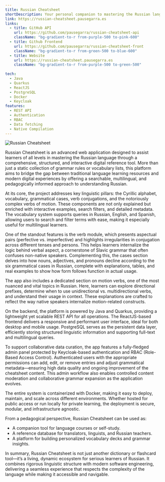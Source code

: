```yaml
---
title: Russian Cheatsheet
shortDescription: Your personal companion to mastering the Russian language.
link: https://russian-cheatsheet.pausegarra.es
links:
  - title: GitHub API
    url: https://github.com/pausegarra/russian-cheatsheet-api
    className: "bg-gradient-to-r from-purple-500 to-pink-600"
  - title: Github Frontend
    url: https://github.com/pausegarra/russian-cheatsheet-front
    className: "bg-gradient-to-r from-green-500 to-blue-600"
  - title: Website
    url: https://russian-cheatsheet.pausegarra.es
    className: "bg-gradient-to-r from-purple-500 to-green-500"
    
tech:
  - Java
  - Quarkus
  - ReactJS
  - PostgreSQL
  - Docker
  - Keycloak
features:
  - REST API
  - Authentication
  - RBAC
  - Data fetching
  - Native Compilation
---
```


![Russian Cheatsheet](/russian-cheatsheet.png)

Russian Cheatsheet is an advanced web application designed to assist learners of all levels in mastering the Russian language through a comprehensive, structured, and interactive digital reference tool. More than just a static collection of grammar rules or vocabulary lists, this platform aims to bridge the gap between traditional language learning resources and modern digital experiences by offering a searchable, multilingual, and pedagogically informed approach to understanding Russian.

At its core, the project addresses key linguistic pillars: the Cyrillic alphabet, vocabulary, grammatical cases, verb conjugations, and the notoriously complex verbs of motion. These components are not only explained but enriched with interactive examples, search filters, and detailed metadata. The vocabulary system supports queries in Russian, English, and Spanish, allowing users to search and filter terms with ease, making it especially useful for multilingual learners.

One of the standout features is the verb module, which presents aspectual pairs (perfective vs. imperfective) and highlights irregularities in conjugation across different tenses and persons. This helps learners internalize the logic behind verbal aspect, a cornerstone of Slavic grammar that often confuses non-native speakers. Complementing this, the cases section delves into how nouns, adjectives, and pronouns decline according to the six grammatical cases in Russian, complete with explanations, tables, and real examples to show how form follows function in actual usage.

The app also includes a dedicated section on motion verbs, one of the most nuanced and vital topics in Russian. Here, learners can explore directional prefixes, determine when to use unidirectional vs. multidirectional verbs, and understand their usage in context. These explanations are crafted to reflect the way native speakers internalize motion-related constructs.

On the backend, the platform is powered by Java and Quarkus, providing a lightweight yet scalable REST API for all operations. The ReactJS-based frontend delivers a responsive and performant user interface, ideal for both desktop and mobile usage. PostgreSQL serves as the persistent data layer, efficiently storing structured linguistic information and supporting full-text and multilingual queries.

To support collaborative data curation, the app features a fully-fledged admin panel protected by Keycloak-based authentication and RBAC (Role-Based Access Control). Authenticated users with the appropriate permissions can add, edit, or remove entries and adjust grammatical metadata—ensuring high data quality and ongoing improvement of the cheatsheet content. This admin workflow also enables controlled content moderation and collaborative grammar expansion as the application evolves.

The entire system is containerized with Docker, making it easy to deploy, maintain, and scale across different environments. Whether hosted for public access or run locally for private learning, the deployment is secure, modular, and infrastructure agnostic.

From a pedagogical perspective, Russian Cheatsheet can be used as:
* A companion tool for language courses or self-study.
* A reference database for translators, linguists, and Russian teachers.
* A platform for building personalized vocabulary decks and grammar insights.

In summary, Russian Cheatsheet is not just another dictionary or flashcard tool—it’s a living, dynamic ecosystem for serious learners of Russian. It combines rigorous linguistic structure with modern software engineering, delivering a seamless experience that respects the complexity of the language while making it accessible and navigable.

